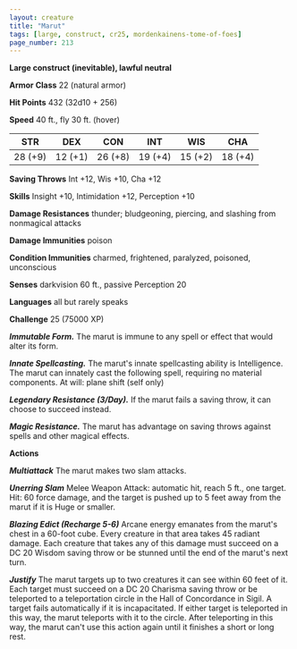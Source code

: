 ```yaml
---
layout: creature
title: "Marut"
tags: [large, construct, cr25, mordenkainens-tome-of-foes]
page_number: 213
---
```


**Large construct (inevitable), lawful neutral**

**Armor Class** 22 (natural armor)

**Hit Points** 432  (32d10 + 256)

**Speed** 40 ft., fly 30 ft. (hover)

|   STR   |   DEX   |   CON   |   INT   |   WIS   |   CHA   |
|:-------:|:-------:|:-------:|:-------:|:-------:|:-------:|
| 28 (+9) | 12 (+1) | 26 (+8) | 19 (+4) | 15 (+2) | 18 (+4) |

**Saving Throws** Int +12, Wis +10, Cha +12

**Skills** Insight +10, Intimidation +12, Perception +10

**Damage Resistances** thunder; bludgeoning, piercing, and slashing from nonmagical attacks

**Damage Immunities** poison

**Condition Immunities** charmed, frightened, paralyzed, poisoned, unconscious

**Senses** darkvision 60 ft., passive Perception 20

**Languages** all but rarely speaks

**Challenge** 25 (75000 XP)

***Immutable Form.*** The marut is immune to any spell or effect that would alter its form.

***Innate Spellcasting.*** The marut's innate spellcasting ability is Intelligence. The marut can innately cast the following spell, requiring no material components.
At will: plane shift (self only)

***Legendary Resistance (3/Day).*** If the marut fails a saving throw, it can choose to succeed instead.

***Magic Resistance.*** The marut has advantage on saving throws against spells and other magical effects.

**Actions**

***Multiattack*** The marut makes two slam attacks.

***Unerring Slam*** Melee Weapon Attack: automatic hit, reach 5 ft., one target. Hit: 60 force damage, and the target is pushed up to 5 feet away from the marut if it is Huge or smaller.

***Blazing Edict (Recharge 5-6)*** Arcane energy emanates from the marut's chest in a 60-foot cube. Every creature in that area takes 45 radiant damage. Each creature that takes any of this damage must succeed on a DC 20 Wisdom saving throw or be stunned until the end of the marut's next turn.

***Justify*** The marut targets up to two creatures it can see within 60 feet of it. Each target must succeed on a DC 20 Charisma saving throw or be teleported to a teleportation circle in the Hall of Concordance in Sigil. A target fails automatically if it is incapacitated. If either target is teleported in this way, the marut teleports with it to the circle.
After teleporting in this way, the marut can't use this action again until it finishes a short or long rest.